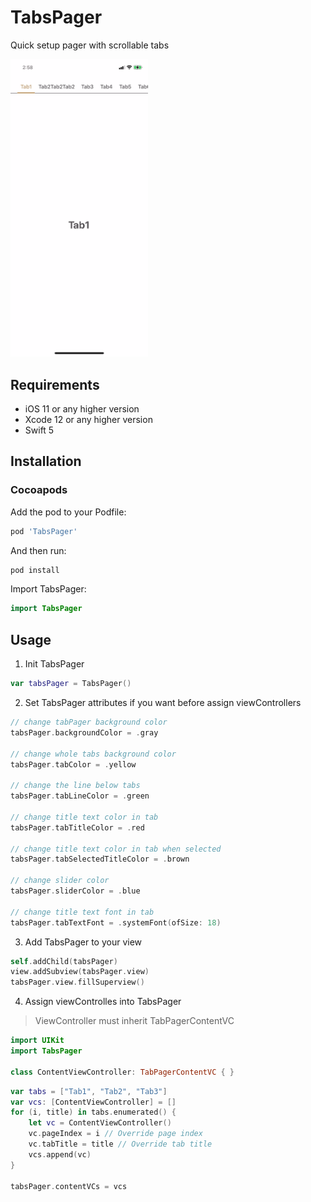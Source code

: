# TabsPager
Quick setup pager with scrollable tabs

<img src="./Example/Source/demo.gif" alt="demo" width="220"/>


## Requirements
- iOS 11 or any higher version
- Xcode 12 or any higher version
- Swift 5

## Installation

### Cocoapods
Add the pod to your Podfile:
```ruby
pod 'TabsPager'
```

And then run:
```ruby
pod install
```
Import TabsPager:
```swift
import TabsPager
```

## Usage

1. Init TabsPager
```swift
var tabsPager = TabsPager()
```
2. Set TabsPager attributes if you want before assign viewControllers
```swift
// change tabPager background color
tabsPager.backgroundColor = .gray

// change whole tabs background color
tabsPager.tabColor = .yellow

// change the line below tabs
tabsPager.tabLineColor = .green

// change title text color in tab
tabsPager.tabTitleColor = .red

// change title text color in tab when selected
tabsPager.tabSelectedTitleColor = .brown

// change slider color
tabsPager.sliderColor = .blue

// change title text font in tab
tabsPager.tabTextFont = .systemFont(ofSize: 18)
```
3. Add TabsPager to your view
```swift
self.addChild(tabsPager)
view.addSubview(tabsPager.view)
tabsPager.view.fillSuperview()
```

4. Assign viewControlles into TabsPager
> ViewController must inherit TabPagerContentVC
```swift
import UIKit
import TabsPager

class ContentViewController: TabPagerContentVC { }
```
```swift
var tabs = ["Tab1", "Tab2", "Tab3"]
var vcs: [ContentViewController] = []
for (i, title) in tabs.enumerated() {
    let vc = ContentViewController()
    vc.pageIndex = i // Override page index
    vc.tabTitle = title // Override tab title
    vcs.append(vc)
}

tabsPager.contentVCs = vcs
```
